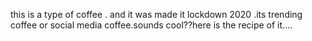 this is a type of coffee . and it was made it lockdown 2020 .its trending coffee or social media coffee.sounds cool??here is the recipe of it....